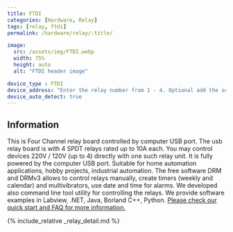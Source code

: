 ```yaml
---
title: FTDI
categories: [Hardware, Relay]
tags: [relay, ftdi]
permalink: /hardware/relay/:title/

image:
  src: /assets/img/FTDI.webp
  width: 75%
  height: auto
  alt: "FTDI header image"

device_type : FTDI
device_address: "Enter the relay number from 1 - 4. Optional add the serial of the board seperated by a comma.<br />Ex: `1,A702JH8H`"
device_auto_detect: true
---
```


## Information
This is Four Channel relay board controlled by computer USB port. The usb relay board is with 4 SPDT relays rated up to 10A each. You may control devices 220V / 120V (up to 4) directly with one such relay unit. It is fully powered by the computer USB port. Suitable for home automation applications, hobby projects, industrial automation. The free software DRM and DRMv3 allows to control relays manually, create timers (weekly and calendar) and multivibrators, use date and time for alarms. We developed also command line tool utility for controlling the relays. We provide software examples in Labview, .NET, Java, Borland C++, Python.
[Please check our quick start and FAQ for more information.](http://denkovi.com/usb-relay-board-four-channels-for-home-automation)

{% include_relative _relay_detail.md %}
